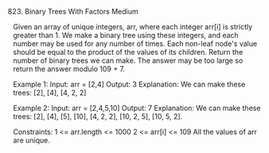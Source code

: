 823. Binary Trees With Factors
Medium

Given an array of unique integers, arr, where each integer arr[i] is strictly greater than 1.
We make a binary tree using these integers, and each number may be used for any number of times. Each non-leaf node's value should be equal to the product of the values of its children.
Return the number of binary trees we can make. The answer may be too large so return the answer modulo 109 + 7.

Example 1:
Input: arr = [2,4]
Output: 3
Explanation: We can make these trees: [2], [4], [4, 2, 2]

Example 2:
Input: arr = [2,4,5,10]
Output: 7
Explanation: We can make these trees: [2], [4], [5], [10], [4, 2, 2], [10, 2, 5], [10, 5, 2].
 
Constraints:
1 <= arr.length <= 1000
2 <= arr[i] <= 109
All the values of arr are unique.
